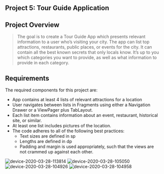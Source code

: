 ## Project 5: Tour Guide Application 
## Project Overview
 > The goal is to create a Tour Guide App which presents relevant information to a user who’s visiting your city. The app can list top attractions, restaurants, public places, or events for the city. It can contain all the best known secrets that only locals know. It’s up to you which categories you want to provide, as well as what information to provide in each category.
 ## Requirements
The required components for this project are:
* App contains at least 4 lists of relevant attractions for a location
* User navigates between lists in Fragments using either a Navigation Drawer or a ViewPager plus TabLayout.
* Each list item contains information about an event, restaurant, historical site, or similar.
* At least one list includes pictures of the location.
* The code adheres to all of the following best practices:
    * Text sizes are defined in sp
    * Lengths are defined in dp
    * Padding and margin is used appropriately, such that the views are not crammed up against each other.
  

    
![device-2020-03-28-113814](https://user-images.githubusercontent.com/38020305/77820301-e7fc8b80-70e9-11ea-9af4-2cda1c621f63.png)
![device-2020-03-28-105050](https://user-images.githubusercontent.com/38020305/77819584-884fb180-70e4-11ea-964d-f5b0a73a0f91.png)
![device-2020-03-28-104926](https://user-images.githubusercontent.com/38020305/77819578-7837d200-70e4-11ea-914f-7b726f80866b.png)
![device-2020-03-28-104958](https://user-images.githubusercontent.com/38020305/77819580-7b32c280-70e4-11ea-9f2b-8ac5631b836f.png)
